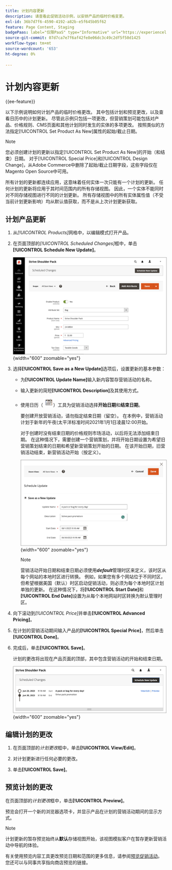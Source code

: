 ```yaml
---
title: 计划内容更新
description: 请查看此促销活动示例，以安排产品的临时价格变更。
exl-id: 36b7d7f6-4590-4192-a82b-e5f645b05f62
feature: Page Content, Staging
badgePaas: label="仅限PaaS" type="Informative" url="https://experienceleague.adobe.com/en/docs/commerce/user-guides/product-solutions" tooltip="仅适用于云项目(Adobe管理的PaaS基础架构)和内部部署项目上的Adobe Commerce 。"
source-git-commit: 07d7ca7e7f6af42fe8e06dc3c49c2df5f50d1425
workflow-type: tm+mt
source-wordcount: '653'
ht-degree: 0%

---
```


# 计划内容更新

{{ee-feature}}

以下示例说明如何计划产品的临时价格更改。 其中包括计划和预览更改，以及查看日历中的计划更新。 尽管此示例只包括一项更改，但营销策划可能包括对产品、价格规则、CMS页面和其他计划同时发生的实体的多项更改。 按照类似的方法指定[!UICONTROL Set Product As New]属性的起始/截止日期。

>[!NOTE]
>您必须创建计划的更新以指定[!UICONTROL Set Product As New]的开始（和结束）日期。 对于[!UICONTROL Special Price]和[!UICONTROL Design Change]，从Adobe Commerce中删除了起始/截止日期字段，这些字段仅在Magento Open Source中可用。
>
>所有计划的更新都连续应用，这意味着任何实体一次只能有一个计划的更新。 任何计划的更新将应用于其时间范围内的所有存储视图。 因此，一个实体不能同时对不同存储视图进行不同的计划更新。 所有存储视图中的所有实体属性值（不受当前计划更新影响）均从默认值获取，而不是从上次计划更新获取。

## 计划产品更新

1. 从&#x200B;_[!UICONTROL Products]_&#x200B;网格中，以编辑模式打开产品。

1. 在页面顶部的&#x200B;_[!UICONTROL Scheduled Changes]_&#x200B;框中，单击&#x200B;**[!UICONTROL Schedule New Update]**。

   ![计划新更新](./assets/content-staging-product-schedule-new-update.png){width="600" zoomable="yes"}

1. 选择&#x200B;**[!UICONTROL Save as a New Update]**&#x200B;选项后，设置更新的基本参数：

   - 为&#x200B;**[!UICONTROL Update Name]**&#x200B;输入新内容暂存营销活动的名称。

   - 输入更新的简短&#x200B;**[!UICONTROL Description]**&#x200B;及其使用方式。

   - 使用日历（![日历图标](../assets/icon-calendar.png)）工具为促销活动选择&#x200B;**开始日期**&#x200B;和&#x200B;**结束日期**。

     要创建开放营销活动，请勿指定结束日期（留空）。 在本例中，营销活动计划于新年的午夜(太平洋标准时间2021年1月1日凌晨12:00开始。


     对于创建时没有结束日期的价格规则市场活动，以后将无法添加结束日期。 在这种情况下，需要创建一个营销策划，并将开始日期设置为希望旧营销策划结束的日期和希望新营销策划开始的日期。 在该开始日期，旧营销活动结束，新营销活动开始（按定义）。

     ![正在计划产品更新](./assets/content-staging-campaign-schedule-update.png){width="600" zoomable="yes"}

     >[!NOTE]
     >
     >营销活动开始日期和结束日期必须使用&#x200B;**_default_**&#x200B;管理时区来定义，该时区从每个网站的本地时区进行转换。 例如，如果您有多个网站位于不同时区，但希望根据美国（默认）时区启动促销活动，则必须为每个本地时区计划单独的更新。 在这种情况下，将&#x200B;**[!UICONTROL Start Date]**&#x200B;和&#x200B;**[!UICONTROL End Date]**&#x200B;设置为从每个本地网站时区转换为默认管理时区。

1. 向下滚动到&#x200B;_[!UICONTROL Price]_&#x200B;并单击&#x200B;**[!UICONTROL Advanced Pricing]**。

1. 在计划的营销活动期间输入产品的&#x200B;**[!UICONTROL Special Price]**，然后单击&#x200B;**[!UICONTROL Done]**。

1. 完成后，单击&#x200B;**[!UICONTROL Save]**。

   计划的更改将出现在产品页面的顶部，其中包含营销活动的开始和结束日期。

   ![计划的更改](./assets/content-staging-product-scheduled-update-preview-rope.png){width="600" zoomable="yes"}

## 编辑计划的更改

1. 在页面顶部的&#x200B;_计划更改_&#x200B;框中，单击&#x200B;**[!UICONTROL View/Edit]**。

1. 对计划更新进行任何必要的更改。

1. 单击&#x200B;**[!UICONTROL Save]**。

## 预览计划的更改

在页面顶部的&#x200B;_计划更改_&#x200B;框中，单击&#x200B;**[!UICONTROL Preview]**。

预览会打开一个新的浏览器选项卡，并显示产品在计划的营销活动期间的显示方式。

>[!NOTE]
>
>计划更新的暂存预览始终从&#x200B;**默认**&#x200B;存储视图开始，该视图模拟客户在暂存更新营销活动中导航的体验。

有关使用预览内容工具更改预览日期和范围的更多信息，请参阅[预览促销活动](content-staging-preview.md)。 您还可以与同事共享指向商店预览的链接。
